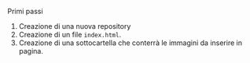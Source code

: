 Primi passi

1. Creazione di una nuova repository
2. Creazione di un file `index.html`.
3. Creazione di una sottocartella che conterrà le immagini da inserire in pagina.